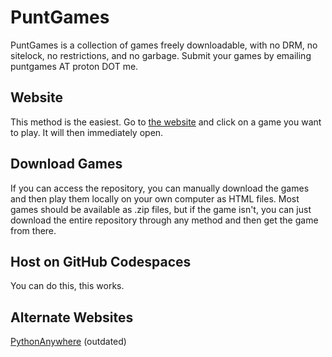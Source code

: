 # PuntGames
PuntGames is a collection of games freely downloadable, with no DRM, no sitelock, no restrictions, and no garbage. Submit your games by emailing puntgames AT proton DOT me.
## Website
This method is the easiest. Go to [the website](https://puntgames.github.io) and click on a game you want to play. It will then immediately open.

## Download Games
If you can access the repository, you can manually download the games and then play them locally on your own computer as HTML files. Most games should be available as .zip files, but if the game isn't, you can just download the entire repository through any method and then get the game from there.

## Host on GitHub Codespaces
You can do this, this works.

## Alternate Websites
[PythonAnywhere](https://puntgames.pythonanywhere.com) (outdated)
